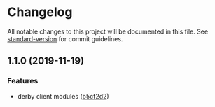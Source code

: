 # Changelog

All notable changes to this project will be documented in this file. See [standard-version](https://github.com/conventional-changelog/standard-version) for commit guidelines.

## 1.1.0 (2019-11-19)


### Features

* derby client modules ([b5cf2d2](https://github.com/gospime/derby-client-modules/commit/b5cf2d215aca24de007b72f979a7f769523ee9c4))
